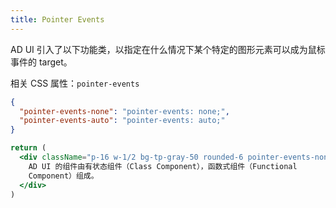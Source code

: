 ```yaml
---
title: Pointer Events
---
```


AD UI 引入了以下功能类，以指定在什么情况下某个特定的图形元素可以成为鼠标事件的 target。

相关 CSS 属性：`pointer-events`

```json classes
{
  "pointer-events-none": "pointer-events: none;",
  "pointer-events-auto": "pointer-events: auto;"
}
```

```jsx acss
return (
  <div className="p-16 w-1/2 bg-tp-gray-50 rounded-6 pointer-events-none cursor-not-allowed">
    AD UI 的组件由有状态组件（Class Component），函数式组件（Functional
    Component）组成。
  </div>
)
```
